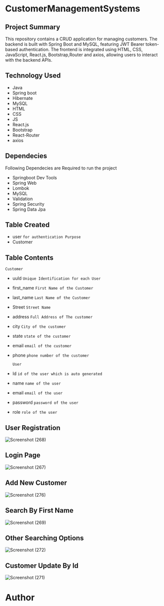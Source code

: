 # CustomerManagementSystems

## Project Summary
This repository contains a CRUD application for managing customers. The backend is built with Spring Boot and MySQL, featuring JWT Bearer token-based authentication. The frontend is integrated using HTML, CSS, JavaScript, React.js, Bootstrap,Router and axios, allowing users to interact with the backend APIs.

## Technology Used
* Java
* Spring boot
* Hibernate
* MySQL
* HTML
* CSS
* JS
* React.js
* Bootstrap
* React-Router
* axios

## Dependecies
 Following Dependecies are Required to run the project

 * Springboot Dev Tools
 * Spring Web
 * Lombok
 * MySQL
 * Validation
 * Spring Security
 * Spring Data Jpa

## Table Created
* user `for authentication Purpose`
* Customer
## Table Contents
 `Customer`
 * uuId ` Unique Identification for each User `
 * first_name `First Name of the Customer`
 * last_name `Last Name of the Customer`
 * Street `Street Name`
 * address `Full Address of The customer`
 * city `City of the customer`
 * state `state of the customer`
 * email `email of the customer`
 * phone `phone number of the customer`

   `User`
 * Id `id of the user which is auto generated`
 * name `name of the user`
 * email `email of the user`
 * password `password of the user`
 * role `role of the user`


## User Registration
![Screenshot (268)](https://github.com/sjha24/CustomerManagementSystems/assets/98340874/506a2b9e-8a85-4eeb-a51a-0c865cd68a0b)


## Login Page
![Screenshot (267)](https://github.com/sjha24/CustomerManagementSystems/assets/98340874/c528ba92-2aaa-44b4-9511-8f051edef9ab)

## Add New Customer
![Screenshot (276)](https://github.com/sjha24/CustomerManagementSystems/assets/98340874/96ff0951-e113-414d-a4b9-7b26e85a43b4)


## Search By First Name
![Screenshot (269)](https://github.com/sjha24/CustomerManagementSystems/assets/98340874/ce655512-3486-4761-b9c7-a674562b71b7)

## Other Searching Options
![Screenshot (272)](https://github.com/sjha24/CustomerManagementSystems/assets/98340874/3c31cbd6-d1e6-48b0-9e30-4b9e8845c250)



## Customer Update By Id

![Screenshot (271)](https://github.com/sjha24/CustomerManagementSystems/assets/98340874/7e466def-d142-4ed3-a2e7-5c375c2601fe)

# Author


